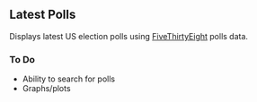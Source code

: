 ## Latest Polls

Displays latest US election polls using [FiveThirtyEight](https://projects.fivethirtyeight.com/polls/polls.json) polls data. 

### To Do
- Ability to search for polls
- Graphs/plots 
